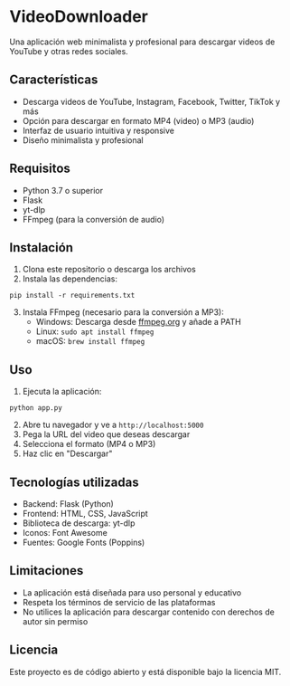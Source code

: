 # VideoDownloader

Una aplicación web minimalista y profesional para descargar videos de YouTube y otras redes sociales.

## Características

- Descarga videos de YouTube, Instagram, Facebook, Twitter, TikTok y más
- Opción para descargar en formato MP4 (video) o MP3 (audio)
- Interfaz de usuario intuitiva y responsive
- Diseño minimalista y profesional

## Requisitos

- Python 3.7 o superior
- Flask
- yt-dlp
- FFmpeg (para la conversión de audio)

## Instalación

1. Clona este repositorio o descarga los archivos
2. Instala las dependencias:

```
pip install -r requirements.txt
```

3. Instala FFmpeg (necesario para la conversión a MP3):
   - Windows: Descarga desde [ffmpeg.org](https://ffmpeg.org/download.html) y añade a PATH
   - Linux: `sudo apt install ffmpeg`
   - macOS: `brew install ffmpeg`

## Uso

1. Ejecuta la aplicación:

```
python app.py
```

2. Abre tu navegador y ve a `http://localhost:5000`
3. Pega la URL del video que deseas descargar
4. Selecciona el formato (MP4 o MP3)
5. Haz clic en "Descargar"

## Tecnologías utilizadas

- Backend: Flask (Python)
- Frontend: HTML, CSS, JavaScript
- Biblioteca de descarga: yt-dlp
- Iconos: Font Awesome
- Fuentes: Google Fonts (Poppins)

## Limitaciones

- La aplicación está diseñada para uso personal y educativo
- Respeta los términos de servicio de las plataformas
- No utilices la aplicación para descargar contenido con derechos de autor sin permiso

## Licencia

Este proyecto es de código abierto y está disponible bajo la licencia MIT.
